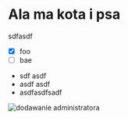 # Ala ma kota i psa
sdfasdf
- [x] foo
- [ ] bae

- sdf asdf
- asdf asdf
- asdfasdfsadf

![dodawanie administratora](dodawanie-administratora.gif)